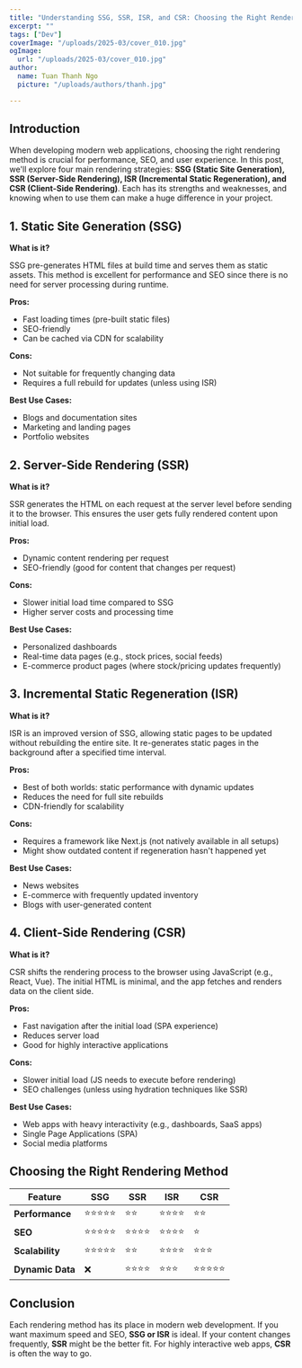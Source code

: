 ```yaml
---
title: "Understanding SSG, SSR, ISR, and CSR: Choosing the Right Rendering Strategy for Your Web App"
excerpt: ""
tags: ["Dev"]
coverImage: "/uploads/2025-03/cover_010.jpg"
ogImage:
  url: "/uploads/2025-03/cover_010.jpg"
author:
  name: Tuan Thanh Ngo
  picture: "/uploads/authors/thanh.jpg"

---
```


## Introduction

When developing modern web applications, choosing the right rendering method is crucial for performance, SEO, and user experience. In this post, we'll explore four main rendering strategies: **SSG (Static Site Generation), SSR (Server-Side Rendering), ISR (Incremental Static Regeneration), and CSR (Client-Side Rendering)**. Each has its strengths and weaknesses, and knowing when to use them can make a huge difference in your project.

## 1. Static Site Generation (SSG)

**What is it?**

SSG pre-generates HTML files at build time and serves them as static assets. This method is excellent for performance and SEO since there is no need for server processing during runtime.

**Pros:**
- Fast loading times (pre-built static files)
- SEO-friendly
- Can be cached via CDN for scalability

**Cons:**
- Not suitable for frequently changing data
- Requires a full rebuild for updates (unless using ISR)

**Best Use Cases:**
- Blogs and documentation sites
- Marketing and landing pages
- Portfolio websites

## 2. Server-Side Rendering (SSR)

**What is it?**

SSR generates the HTML on each request at the server level before sending it to the browser. This ensures the user gets fully rendered content upon initial load.

**Pros:**
- Dynamic content rendering per request
- SEO-friendly (good for content that changes per request)

**Cons:**
- Slower initial load time compared to SSG
- Higher server costs and processing time

**Best Use Cases:**
- Personalized dashboards
- Real-time data pages (e.g., stock prices, social feeds)
- E-commerce product pages (where stock/pricing updates frequently)

## 3. Incremental Static Regeneration (ISR)

**What is it?**

ISR is an improved version of SSG, allowing static pages to be updated without rebuilding the entire site. It re-generates static pages in the background after a specified time interval.

**Pros:**
- Best of both worlds: static performance with dynamic updates
- Reduces the need for full site rebuilds
- CDN-friendly for scalability

**Cons:**
- Requires a framework like Next.js (not natively available in all setups)
- Might show outdated content if regeneration hasn't happened yet

**Best Use Cases:**
- News websites
- E-commerce with frequently updated inventory
- Blogs with user-generated content

## 4. Client-Side Rendering (CSR)

**What is it?**

CSR shifts the rendering process to the browser using JavaScript (e.g., React, Vue). The initial HTML is minimal, and the app fetches and renders data on the client side.

**Pros:**
- Fast navigation after the initial load (SPA experience)
- Reduces server load
- Good for highly interactive applications

**Cons:**
- Slower initial load (JS needs to execute before rendering)
- SEO challenges (unless using hydration techniques like SSR)

**Best Use Cases:**
- Web apps with heavy interactivity (e.g., dashboards, SaaS apps)
- Single Page Applications (SPA)
- Social media platforms

## Choosing the Right Rendering Method

| Feature          | SSG  | SSR  | ISR  | CSR  |
|----------------|------|------|------|------|
| **Performance**  | ⭐⭐⭐⭐⭐ | ⭐⭐ | ⭐⭐⭐⭐ | ⭐⭐ |
| **SEO**         | ⭐⭐⭐⭐⭐ | ⭐⭐⭐⭐ | ⭐⭐⭐⭐ | ⭐ |
| **Scalability**  | ⭐⭐⭐⭐⭐ | ⭐⭐ | ⭐⭐⭐⭐ | ⭐⭐⭐ |
| **Dynamic Data** | ❌ | ⭐⭐⭐⭐ | ⭐⭐⭐ | ⭐⭐⭐⭐⭐ |

## Conclusion
Each rendering method has its place in modern web development. If you want maximum speed and SEO, **SSG or ISR** is ideal. If your content changes frequently, **SSR** might be the better fit. For highly interactive web apps, **CSR** is often the way to go.